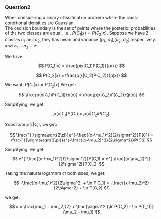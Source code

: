 ### Question2
When considering a binary classification problem where the class-conditional densities are Gaussian.\
The decision boundary is the set of points where the posterior probabilities of the two classes are equal, i.e., $P(C_1|x) = P(C_2|x)$. 
Suppose we have 2 classes $c_1$ and $c_2$, they has mean and variance ($\mu_1$, $\sigma_1$),($\mu_2$, $\sigma_2$) respectively. and $\sigma_1 = \sigma_2 = \sigma$

We have:

$$
    P(C_1|x) = \frac{p(x|C_1)P(C_1)}{p(x)}
$$

$$
    P(C_2|x) = \frac{p(x|C_2)P(C_2)}{p(x)}
$$

We want: $P(C_1|x) = P(C_2|x)$
We get:

$$ \frac{p(x|C_1)P(C_1)}{p(x)} = \frac{p(x|C_2)P(C_2)}{p(x)} $$

Simplifying, we get:

$$ p(x|C_1)P(C_1) = p(x|C_2)P(C_2) $$

Substitute $p(x|C_i)$, we get:

$$ \frac{1}{\sigma\sqrt{2\pi}}e^{-\frac{(x-\mu_1)^2}{2\sigma^2}}P(C1) = \frac{1}{\sigma\sqrt{2\pi}}e^{-\frac{(x-\mu_2)^2}{2\sigma^2}}P(C2) $$

Simplifying, we get:

$$ e^{-\frac{(x-\mu_1)^2}{2\sigma^2}}P(C_1) = e^{-\frac{(x-\mu_2)^2}{2\sigma^2}}P(C_2) $$

Taking the natural logarithm of both sides, we get:

$$ -\frac{(x-\mu_1)^2}{2\sigma^2} + \ln P(C_1) = -\frac{(x-\mu_2)^2}{2\sigma^2} + \ln P(C_2) $$

we get:

$$ x = \frac{\mu_1 + \mu_2}{2} + \frac{\sigma^2 (\ln P(C_2) - \ln P(C_1))}{\mu_2 - \mu_1} $$

